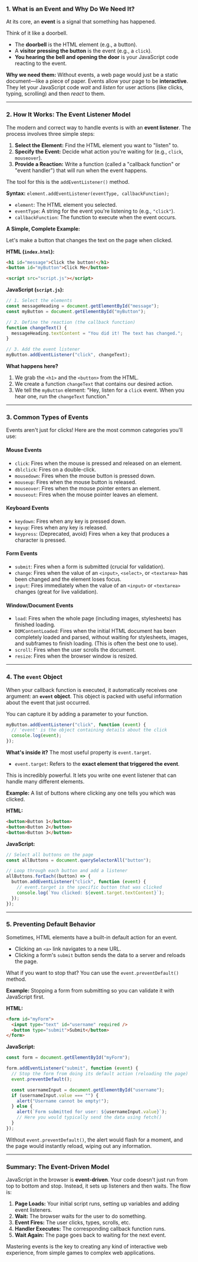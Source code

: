 ### 1. What is an Event and Why Do We Need It?

At its core, an **event** is a signal that something has happened.

Think of it like a doorbell.

- The **doorbell** is the HTML element (e.g., a button).
- A **visitor pressing the button** is the event (e.g., a `click`).
- **You hearing the bell and opening the door** is your JavaScript code reacting to the event.

**Why we need them:** Without events, a web page would just be a static document—like a piece of paper. Events allow your page to be **interactive**. They let your JavaScript code _wait_ and _listen_ for user actions (like clicks, typing, scrolling) and then _react_ to them.

---

### 2. How It Works: The Event Listener Model

The modern and correct way to handle events is with an **event listener**. The process involves three simple steps:

1.  **Select the Element:** Find the HTML element you want to "listen" to.
2.  **Specify the Event:** Decide what action you're waiting for (e.g., `click`, `mouseover`).
3.  **Provide a Reaction:** Write a function (called a "callback function" or "event handler") that will run when the event happens.

The tool for this is the `addEventListener()` method.

**Syntax:** `element.addEventListener(eventType, callbackFunction);`

- `element`: The HTML element you selected.
- `eventType`: A string for the event you're listening to (e.g., `"click"`).
- `callbackFunction`: The function to execute when the event occurs.

**A Simple, Complete Example:**

Let's make a button that changes the text on the page when clicked.

**HTML (`index.html`):**

```html
<h1 id="message">Click the button!</h1>
<button id="myButton">Click Me</button>

<script src="script.js"></script>
```

**JavaScript (`script.js`):**

```javascript
// 1. Select the elements
const messageHeading = document.getElementById("message");
const myButton = document.getElementById("myButton");

// 2. Define the reaction (the callback function)
function changeText() {
  messageHeading.textContent = "You did it! The text has changed.";
}

// 3. Add the event listener
myButton.addEventListener("click", changeText);
```

**What happens here?**

1.  We grab the `<h1>` and the `<button>` from the HTML.
2.  We create a function `changeText` that contains our desired action.
3.  We tell the `myButton` element: "Hey, listen for a `click` event. When you hear one, run the `changeText` function."

---

### 3. Common Types of Events

Events aren't just for clicks! Here are the most common categories you'll use:

#### Mouse Events

- `click`: Fires when the mouse is pressed and released on an element.
- `dblclick`: Fires on a double-click.
- `mousedown`: Fires when the mouse button is pressed down.
- `mouseup`: Fires when the mouse button is released.
- `mouseover`: Fires when the mouse pointer enters an element.
- `mouseout`: Fires when the mouse pointer leaves an element.

#### Keyboard Events

- `keydown`: Fires when any key is pressed down.
- `keyup`: Fires when any key is released.
- `keypress`: (Deprecated, avoid) Fires when a key that produces a character is pressed.

#### Form Events

- `submit`: Fires when a form is submitted (crucial for validation).
- `change`: Fires when the value of an `<input>`, `<select>`, or `<textarea>` has been changed and the element loses focus.
- `input`: Fires immediately when the value of an `<input>` or `<textarea>` changes (great for live validation).

#### Window/Document Events

- `load`: Fires when the whole page (including images, stylesheets) has finished loading.
- `DOMContentLoaded`: Fires when the initial HTML document has been completely loaded and parsed, without waiting for stylesheets, images, and subframes to finish loading. (This is often the best one to use).
- `scroll`: Fires when the user scrolls the document.
- `resize`: Fires when the browser window is resized.

---

### 4. The `event` Object

When your callback function is executed, it automatically receives one argument: an **`event` object**. This object is packed with useful information about the event that just occurred.

You can capture it by adding a parameter to your function.

```javascript
myButton.addEventListener("click", function (event) {
  // 'event' is the object containing details about the click
  console.log(event);
});
```

**What's inside it?** The most useful property is `event.target`.

- `event.target`: Refers to the **exact element that triggered the event**.

This is incredibly powerful. It lets you write one event listener that can handle many different elements.

**Example:** A list of buttons where clicking any one tells you which was clicked.

**HTML:**

```html
<button>Button 1</button>
<button>Button 2</button>
<button>Button 3</button>
```

**JavaScript:**

```javascript
// Select all buttons on the page
const allButtons = document.querySelectorAll("button");

// Loop through each button and add a listener
allButtons.forEach((button) => {
  button.addEventListener("click", function (event) {
    // event.target is the specific button that was clicked
    console.log(`You clicked: ${event.target.textContent}`);
  });
});
```

---

### 5. Preventing Default Behavior

Sometimes, HTML elements have a built-in default action for an event.

- Clicking an `<a>` link navigates to a new URL.
- Clicking a form's `submit` button sends the data to a server and reloads the page.

What if you want to stop that? You can use the `event.preventDefault()` method.

**Example:** Stopping a form from submitting so you can validate it with JavaScript first.

**HTML:**

```html
<form id="myForm">
  <input type="text" id="username" required />
  <button type="submit">Submit</button>
</form>
```

**JavaScript:**

```javascript
const form = document.getElementById("myForm");

form.addEventListener("submit", function (event) {
  // Stop the form from doing its default action (reloading the page)
  event.preventDefault();

  const usernameInput = document.getElementById("username");
  if (usernameInput.value === "") {
    alert("Username cannot be empty!");
  } else {
    alert(`Form submitted for user: ${usernameInput.value}`);
    // Here you would typically send the data using fetch()
  }
});
```

Without `event.preventDefault()`, the alert would flash for a moment, and the page would instantly reload, wiping out any information.

---

### Summary: The Event-Driven Model

JavaScript in the browser is **event-driven**. Your code doesn't just run from top to bottom and stop. Instead, it sets up listeners and then waits. The flow is:

1.  **Page Loads:** Your initial script runs, setting up variables and adding event listeners.
2.  **Wait:** The browser waits for the user to do something.
3.  **Event Fires:** The user clicks, types, scrolls, etc.
4.  **Handler Executes:** The corresponding callback function runs.
5.  **Wait Again:** The page goes back to waiting for the next event.

Mastering events is the key to creating any kind of interactive web experience, from simple games to complex web applications.
